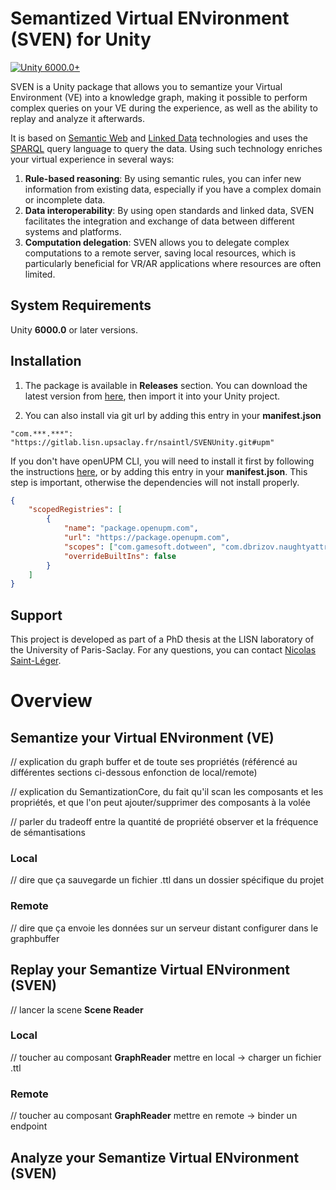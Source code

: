 # Semantized Virtual ENvironment (SVEN) for Unity

[![Unity 6000.0+](https://img.shields.io/badge/unity-6000.0%2B-blue.svg)](https://unity3d.com/get-unity/download)

<!---[![openupm](https://img.shields.io/npm/v/com.dbrizov.naughtyattributes?label=openupm&registry_uri=https://package.openupm.com)](https://openupm.com/packages/com.dbrizov.naughtyattributes/)-->
<!---[![License: MIT](https://img.shields.io/badge/License-MIT-brightgreen.svg)](https://github.com/dbrizov/NaughtyAttributes/blob/master/LICENSE)-->

SVEN is a Unity package that allows you to semantize your Virtual Environment (VE) into a knowledge graph, making it possible to perform complex queries on your VE during the experience, as well as the ability to replay and analyze it afterwards.

It is based on [Semantic Web](https://en.wikipedia.org/wiki/Semantic_Web) and [Linked Data](https://en.wikipedia.org/wiki/Linked_data) technologies and uses the [SPARQL](https://en.wikipedia.org/wiki/SPARQL) query language to query the data. Using such technology enriches your virtual experience in several ways:

1. **Rule-based reasoning**: By using semantic rules, you can infer new information from existing data, especially if you have a complex domain or incomplete data.
2. **Data interoperability**: By using open standards and linked data, SVEN facilitates the integration and exchange of data between different systems and platforms.
3. **Computation delegation**: SVEN allows you to delegate complex computations to a remote server, saving local resources, which is particularly beneficial for VR/AR applications where resources are often limited.

## System Requirements

Unity **6000.0** or later versions.

## Installation

1. The package is available in **Releases** section. You can download the latest version from [here](https://gitlab.lisn.upsaclay.fr/nsaintl/SVENUnity/-/releases/permalink/latest), then import it into your Unity project.

2. You can also install via git url by adding this entry in your **manifest.json**

```
"com.***.***": "https://gitlab.lisn.upsaclay.fr/nsaintl/SVENUnity.git#upm"
```

If you don't have openUPM CLI, you will need to install it first by following the instructions [here](https://openupm.com/docs/getting-started.html), or by adding this entry in your **manifest.json**. This step is important, otherwise the dependencies will not install properly.

```json
{
    "scopedRegistries": [
        {
            "name": "package.openupm.com",
            "url": "https://package.openupm.com",
            "scopes": ["com.gamesoft.dotween", "com.dbrizov.naughtyattributes"],
            "overrideBuiltIns": false
        }
    ]
}
```

## Support

This project is developed as part of a PhD thesis at the LISN laboratory of the University of Paris-Saclay. For any questions, you can contact [Nicolas Saint-Léger](mailto:nicolas.saint-leger@universite-paris-saclay.fr).

# Overview

## Semantize your Virtual ENvironment (VE)

// explication du graph buffer et de toute ses propriétés (référencé au différentes sections ci-dessous enfonction de local/remote)

// explication du SemantizationCore, du fait qu'il scan les composants et les propriétés, et que l'on peut ajouter/supprimer des composants à la volée

// parler du tradeoff entre la quantité de propriété observer et la fréquence de sémantisations

### Local

// dire que ça sauvegarde un fichier .ttl dans un dossier spécifique du projet

### Remote

// dire que ça envoie les données sur un serveur distant configurer dans le graphbuffer

## Replay your Semantize Virtual ENvironment (SVEN)

// lancer la scene **Scene Reader**

### Local

// toucher au composant **GraphReader** mettre en local -> charger un fichier .ttl

### Remote

// toucher au composant **GraphReader** mettre en remote -> binder un endpoint

## Analyze your Semantize Virtual ENvironment (SVEN)

